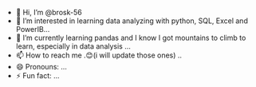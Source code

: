 - 👋 Hi, I’m @brosk-56
- 👀 I’m interested in learning data analyzing with python, SQL, Excel and PowerIB...
- 🌱 I’m currently learning pandas and I know I got mountains to climb to learn, especially in data analysis ...
- 📫 How to reach me .😊(i will update those ones) ..
- 😄 Pronouns: ...
- ⚡ Fun fact: ...

<!---
brosk-56/brosk-56 is a ✨ special ✨ repository because its `README.md` (this file) appears on your GitHub profile.
You can click the Preview link to take a look at your changes.
--->

